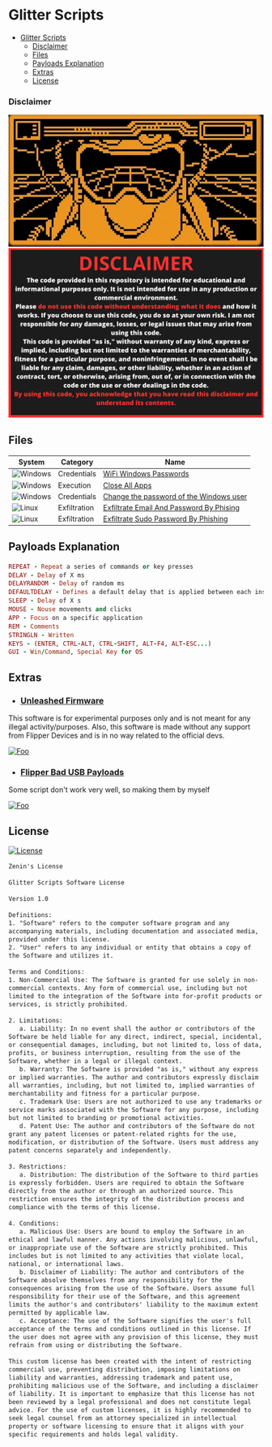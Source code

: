 # Glitter Scripts

- [Glitter Scripts](#glitter-scripts)
    - [Disclaimer](#disclaimer)
  - [Files](#files)
  - [Payloads Explanation](#payloads-explanation)
  - [Extras](#extras)
  - [License](#license)



### Disclaimer

<div align=center>

<img src="/main/img/logo-repository-2_0.gif" width="600" /><br>
<img src="/main/img/DISCLAIMER.png" width="600" />

</div>


## Files

|System|Category|Name|
|--|--|--|
|![Windows](https://img.shields.io/badge/Windows-0078D6?style=for-the-badge&logo=windows&logoColor=white)|Credentials|[WiFi Windows Passwords](https://github.com/Zenin0/Glitter_Scripts/tree/main/Windows/Credentials/WWifiPasswords)
|![Windows](https://img.shields.io/badge/Windows-0078D6?style=for-the-badge&logo=windows&logoColor=white)|Execution|[Close All Apps](https://github.com/Zenin0/Glitter_Scripts/tree/main/Windows/Executions/CloseAllApps)
|![Windows](https://img.shields.io/badge/Windows-0078D6?style=for-the-badge&logo=windows&logoColor=white)|Credentials|[Change the password of the Windows user](https://github.com/Zenin0/Glitter_Scripts/tree/main/Windows/Executions/Change_the_password_of_the_windows_user)
|![Linux](https://img.shields.io/badge/Linux-FCC624?style=for-the-badge&logo=linux&logoColor=black)|Exfiltration|[Exfiltrate Email And Password By Phising](https://github.com/Zenin0/Glitter_Scripts/tree/main/Linux/Exfiltration/ExfiltrateEmailAndPasswordByPhising)
|![Linux](https://img.shields.io/badge/Linux-FCC624?style=for-the-badge&logo=linux&logoColor=black)|Exfiltration|[Exfiltrate Sudo Password By Phishing](https://github.com/Zenin0/Glitter_Scripts/tree/main/Linux/Exfiltration/ExfiltrateSudoPasswordByPhising)



## Payloads Explanation

```ruby
REPEAT - Repeat a series of commands or key presses
DELAY - Delay of X ms
DELAYRANDOM - Delay of random ms
DEFAULTDELAY - Defines a default delay that is applied between each instruction
SLEEP - Delay of X s
MOUSE - Nouse movements and clicks
APP - Focus on a specific application
REM - Comments
STRINGLN - Written
KEYS - (ENTER, CTRL-ALT, CTRL-SHIFT, ALT-F4, ALT-ESC...)
GUI - Win/Command, Special Key for OS
```

## Extras

- ### [Unleashed Firmware](https://github.com/DarkFlippers/unleashed-firmware)
This software is for experimental purposes only and is not meant for any illegal activity/purposes.
Also, this software is made without any support from Flipper Devices and is in no way related to the official devs.

[![Foo](https://user-images.githubusercontent.com/10697207/186202043-26947e28-b1cc-459a-8f20-ffcc7fc0c71c.png)](https://github.com/DarkFlippers/unleashed-firmware)

- ### [Flipper Bad USB Payloads](https://github.com/aleff-github/my-flipper-shits)

Some script don't work very well, so making them by myself

[![Foo](https://raw.githubusercontent.com/aleff-github/my-flipper-shits/main/img/logo-repository-2_0.gif)](https://github.com/aleff-github/my-flipper-shits)


## License
[![License](https://img.shields.io/badge/License-Zenin's-black.svg)]([https://github.com/Zenin0/Glitter_Scripts/blob/main/LICENSE])

```
Zenin's License

Glitter Scripts Software License

Version 1.0

Definitions:
1. "Software" refers to the computer software program and any accompanying materials, including documentation and associated media, provided under this license.
2. "User" refers to any individual or entity that obtains a copy of the Software and utilizes it.

Terms and Conditions:
1. Non-Commercial Use: The Software is granted for use solely in non-commercial contexts. Any form of commercial use, including but not limited to the integration of the Software into for-profit products or services, is strictly prohibited.

2. Limitations:
   a. Liability: In no event shall the author or contributors of the Software be held liable for any direct, indirect, special, incidental, or consequential damages, including, but not limited to, loss of data, profits, or business interruption, resulting from the use of the Software, whether in a legal or illegal context.
   b. Warranty: The Software is provided "as is," without any express or implied warranties. The author and contributors expressly disclaim all warranties, including, but not limited to, implied warranties of merchantability and fitness for a particular purpose.
   c. Trademark Use: Users are not authorized to use any trademarks or service marks associated with the Software for any purpose, including but not limited to branding or promotional activities.
   d. Patent Use: The author and contributors of the Software do not grant any patent licenses or patent-related rights for the use, modification, or distribution of the Software. Users must address any patent concerns separately and independently.

3. Restrictions:
   a. Distribution: The distribution of the Software to third parties is expressly forbidden. Users are required to obtain the Software directly from the author or through an authorized source. This restriction ensures the integrity of the distribution process and compliance with the terms of this license.

4. Conditions:
   a. Malicious Use: Users are bound to employ the Software in an ethical and lawful manner. Any actions involving malicious, unlawful, or inappropriate use of the Software are strictly prohibited. This includes but is not limited to any activities that violate local, national, or international laws.
   b. Disclaimer of Liability: The author and contributors of the Software absolve themselves from any responsibility for the consequences arising from the use of the Software. Users assume full responsibility for their use of the Software, and this agreement limits the author's and contributors' liability to the maximum extent permitted by applicable law.
   c. Acceptance: The use of the Software signifies the user's full acceptance of the terms and conditions outlined in this license. If the user does not agree with any provision of this license, they must refrain from using or distributing the Software.

This custom license has been created with the intent of restricting commercial use, preventing distribution, imposing limitations on liability and warranties, addressing trademark and patent use, prohibiting malicious use of the Software, and including a disclaimer of liability. It is important to emphasize that this license has not been reviewed by a legal professional and does not constitute legal advice. For the use of custom licenses, it is highly recommended to seek legal counsel from an attorney specialized in intellectual property or software licensing to ensure that it aligns with your specific requirements and holds legal validity.
```